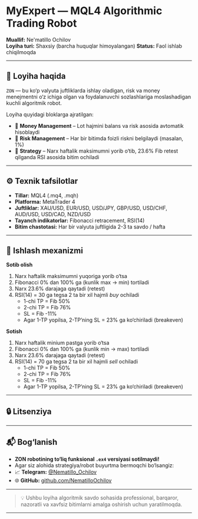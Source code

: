 # MyExpert — MQL4 Algorithmic Trading Robot

**Muallif:** Ne'matillo Ochilov  
**Loyiha turi:** Shaxsiy (barcha huquqlar himoyalangan)
**Status:** Faol ishlab chiqilmoqda

---

## 🧠 Loyiha haqida

`ZON` — bu ko‘p valyuta juftliklarda ishlay oladigan, risk va money menejmentni o‘z ichiga olgan va foydalanuvchi sozlashlariga moslashadigan kuchli algoritmik robot.

Loyiha quyidagi bloklarga ajratilgan:

- 🔹 **Money Management** – Lot hajmini balans va risk asosida avtomatik hisoblaydi
- 🔹 **Risk Management** – Har bir bitimda foizli riskni belgilaydi (masalan, 1%)
- 🔹 **Strategy** – Narx haftalik maksimumni yorib o‘tib, 23.6% Fib retest qilganda RSI asosida bitim ochiladi

---

## ⚙️ Texnik tafsilotlar

- **Tillar:** MQL4 (.mq4, .mqh)
- **Platforma:** MetaTrader 4
- **Juftliklar:** XAU/USD, EUR/USD, USD/JPY, GBP/USD, USD/CHF, AUD/USD, USD/CAD, NZD/USD
- **Tayanch indikatorlar:** Fibonacci retracement, RSI(14)
- **Bitim chastotasi:** Har bir valyuta juftligida 2-3 ta savdo / hafta

---

## 📌 Ishlash mexanizmi
**Sotib olish**
1. Narx haftalik maksimumni yuqoriga yorib o‘tsa
2. Fibonacci 0% dan 100% ga (kunlik max → min) tortiladi
3. Narx 23.6% darajaga qaytadi (retest)
4. RSI(14) = 30 ga tegsa 2 ta bir xil hajmli *buy* ochiladi
    - 1-chi TP = Fib 50%
    - 2-chi TP = Fib 76%
    - SL = Fib -11%
    - Agar 1-TP yopilsa, 2-TP’ning SL = 23% ga ko‘chiriladi (breakeven)
  
**Sotish**
1. Narx haftalik minium pastga yorib o‘tsa
2. Fibonacci 0% dan 100% ga (kunlik min → max) tortiladi
3. Narx 23.6% darajaga qaytadi (retest)
4. RSI(14) = 70 ga tegsa 2 ta bir xil hajmli *sell* ochiladi
    - 1-chi TP = Fib 50%
    - 2-chi TP = Fib 76%
    - SL = Fib -11%
    - Agar 1-TP yopilsa, 2-TP’ning SL = 23% ga ko‘chiriladi (breakeven)

---

## 🔒 Litsenziya

---

## 📬 Bog‘lanish
- **ZON robotining to‘liq funksional `.ex4` versiyasi sotilmaydi!**
- Agar siz alohida strategiya/robot buyurtma bermoqchi bo‘lsangiz:
- 📈 **Telegram:** [@Nematillo_Ochilov](https://t.me/Nematillo_Ochilov)
- 🌐 **GitHub:** [github.com/NematilloOchilov](https://github.com/NematilloOchilov)

---

> 💡 Ushbu loyiha algoritmik savdo sohasida professional, barqaror, nazoratli va xavfsiz bitimlarni amalga oshirish uchun yaratilmoqda.
****

